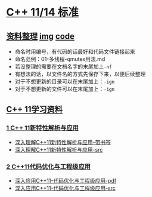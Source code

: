 # [C++ 11/14 标准](./)   

## [资料整理](./01-C++11-study)     [img](./01-C++11-study/img)     [code](./02-code)

- 命名时用编号，有代码的话最好和代码文件链接起来     
- 命名范例：01-多线程-qmutex用法.md  
- 若没整理的需要在文档名字的末尾加上`-nf`  
- 有想法的话，以文件名的方式先保存下来，以便后续整理   
- 对于不想更新的目录可以在末尾加上：`-ign`   
- 对于不想更新的文件可以在末尾加上：`-ign`    

## [C++ 11学习资料](./00-C++11-book)
### [1 C++ 11新特性解析与应用](./00-C++11-book/01-C++11-analysis)
- [深入理解C++11新特性解析与应用-带书签](./00-C++11-book/01-C++11-analysis/02-深入理解C++11新特性解析与应用-带书签.pdf)
- [深入理解C++11新特性解析与应用-src](./00-C++11-book/01-C++11-analysis/src)

### [2 C++11代码优化与工程级应用](./00-C++11-book/02-C++11-application)
- [深入应用C++11-代码优化与工程级应用-pdf](./00-C++11-book/02-C++11-application/01-深入应用C++11-代码优化与工程级应用.pdf)
- [深入应用C++11-代码优化与工程级应用-src](./00-C++11-book/02-C++11-application/src)

